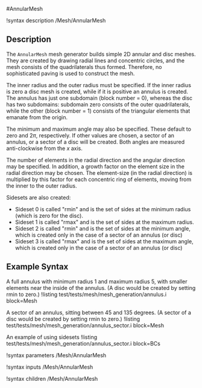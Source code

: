 #AnnularMesh

!syntax description /Mesh/AnnularMesh

## Description

The `AnnularMesh` mesh generator builds simple 2D annular and disc meshes.  They are created by drawing radial lines and concentric circles, and the mesh consists of the quadrilaterals thus formed.  Therefore, no sophisticated paving is used to construct the mesh.

The inner radius and the outer radius must be specified.  If the inner radius is zero a disc mesh is created, while if it is positive an annulus is created.  The annulus has just one subdomain (block number = 0), whereas the disc has two subdomains: subdomain zero consists of the outer quadrilaterals, while the other (block number = 1) consists of the triangular elements that emanate from the origin.

The minimum and maximum angle may also be specified.  These default to zero and $2\pi$, respectively.  If other values are chosen, a sector of an annulus, or a sector of a disc will be created.  Both angles are measured anti-clockwise from the $x$ axis.

The number of elements in the radial direction and the angular direction may be specified.  In addition, a growth factor on the element size in the radial direction may be chosen.  The element-size (in the radial direction) is multiplied by this factor for each concentric ring of elements, moving from the inner to the outer radius.

Sidesets are also created:

* Sideset 0 is called "rmin" and is the set of sides at the minimum radius (which is zero for the disc).
* Sideset 1 is called "rmax" and is the set of sides at the maximum radius.
* Sideset 2 is called "rmin" and is the set of sides at the minimum angle, which is created only in the case of a sector of an annulus (or disc)
* Sideset 3 is called "rmax" and is the set of sides at the maximum angle, which is created only in the case of a sector of an annulus (or disc)

## Example Syntax

A full annulus with minimum radius 1 and maximum radius 5, with smaller elements near the inside of the annulus.  (A disc would be created by setting rmin to zero.)
!listing test/tests/mesh/mesh_generation/annulus.i block=Mesh

A sector of an annulus, sitting between 45 and 135 degrees.  (A sector of a disc would be created by setting rmin to zero.)
!listing test/tests/mesh/mesh_generation/annulus_sector.i block=Mesh

An example of using sidesets
!listing test/tests/mesh/mesh_generation/annulus_sector.i block=BCs

!syntax parameters /Mesh/AnnularMesh

!syntax inputs /Mesh/AnnularMesh

!syntax children /Mesh/AnnularMesh
